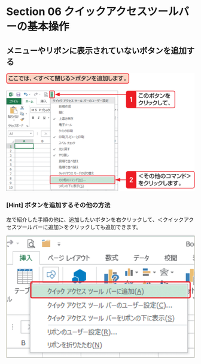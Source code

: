 # Section 06 クイックアクセスツールバーの基本操作

## メニューやリボンに表示されていないボタンを追加する

![](001.png)

### [Hint] ボタンを追加するその他の方法

左で紹介した手順の他に、追加したいボタンを右クリックして、＜クイックアクセスツールバーに追加＞をクリックしても追加できます。

![hint](002.png)